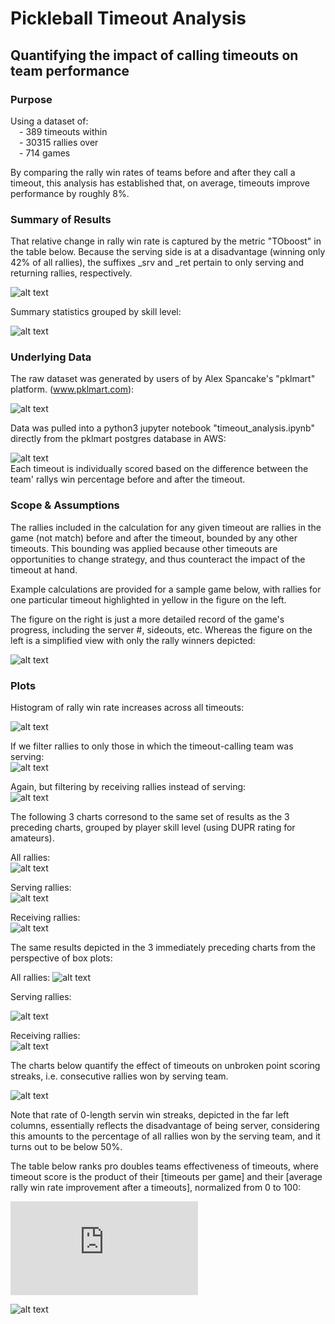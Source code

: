 # Pickleball Timeout Analysis

## Quantifying the impact of calling timeouts on team performance
  
### Purpose

Using a dataset of:<br>
&emsp;- 389 timeouts within <br>
&emsp;- 30315 rallies over <br>
&emsp;- 714 games<br>

By comparing the rally win rates of teams before and after they call a timeout, this analysis has established that, on average, timeouts improve performance by roughly 8%.<br>

### Summary of Results

That relative change in rally win rate is captured by the metric "TOboost" in the table below.  Because the serving side is at a disadvantage (winning only 42% of all rallies), the suffixes _srv and _ret pertain to only serving and returning rallies, respectively.<br>

![alt text](https://github.com/conner-mcnicholas/pickleball_analysis/blob/main/imgs/5_14_2024/total_metrics.png?raw=true)<br>

Summary statistics grouped by skill level:<br>

![alt text](https://github.com/conner-mcnicholas/pickleball_analysis/blob/main/imgs/5_14_2024/skillmetrics.png?raw=true)<br>

### Underlying Data

The raw dataset was generated by users of by Alex Spancake's "pklmart" platform. (www.pklmart.com):<br>

![alt text](https://github.com/conner-mcnicholas/pickleball_analysis/blob/main/imgs/pklmart_data_entry.png?raw=true)<br>

Data was pulled into a python3 jupyter notebook "timeout_analysis.ipynb" directly from the pklmart postgres database in AWS:<br>

![alt text](https://github.com/conner-mcnicholas/pickleball_analysis/blob/main/imgs/schema_rels.png?raw=true)<br>
Each timeout is individually scored based on the difference between the team' rallys win percentage before and after the timeout.<br>

### Scope & Assumptions

The rallies included in the calculation for any given timeout are rallies in the game (not match) before and after the timeout, bounded by any other timeouts.  This bounding was applied because other timeouts are opportunities to change strategy, and thus counteract the impact of the timeout at hand.<br>

Example calculations are provided for a sample game below, with rallies for one particular timeout highlighted in yellow in the figure on the left.<br>

The figure on the right is just a more detailed record of the game's progress, including the server #, sideouts, etc.  Whereas the figure on the left is a simplified view with only the rally winners depicted:<br>

![alt text](https://github.com/conner-mcnicholas/pickleball_analysis/blob/main/imgs/example_calc.png?raw=true)<br>

### Plots

Histogram of rally win rate increases across all timeouts:<br>

![alt text](https://github.com/conner-mcnicholas/pickleball_analysis/blob/main/imgs/5_14_2024/output_22_0.png?raw=true)<br>

If we filter rallies to only those in which the timeout-calling team was serving:<br>
![alt text](https://github.com/conner-mcnicholas/pickleball_analysis/blob/main/imgs/5_14_2024/output_24_0.png?raw=true)<br>

Again, but filtering by receiving rallies instead of serving:<br>
![alt text](https://github.com/conner-mcnicholas/pickleball_analysis/blob/main/imgs/5_14_2024/output_23_0.png?raw=true)<br>

The following 3 charts corresond to the same set of results as the 3 preceding charts, grouped by player skill level (using DUPR rating for amateurs).<br>

All rallies:<br>
![alt text](https://github.com/conner-mcnicholas/pickleball_analysis/blob/main/imgs/5_14_2024/output_26_0.png?raw=true)<br>

Serving rallies:<br>
![alt text](https://github.com/conner-mcnicholas/pickleball_analysis/blob/main/imgs/5_14_2024/output_27_0.png?raw=true)<br>

Receiving rallies:<br>
![alt text](https://github.com/conner-mcnicholas/pickleball_analysis/blob/main/imgs/5_14_2024/output_28_0.png?raw=true)<br>

The same results depicted in the 3 immediately preceding charts from the perspective of box plots:<br>

All rallies:
![alt text](https://github.com/conner-mcnicholas/pickleball_analysis/blob/main/imgs/5_14_2024/output_30_0.png?raw=true)<br>

Serving rallies:<br>

![alt text](https://github.com/conner-mcnicholas/pickleball_analysis/blob/main/imgs/5_14_2024/output_32_0.png?raw=true)<br>

Receiving rallies:<br>
![alt text](https://github.com/conner-mcnicholas/pickleball_analysis/blob/main/imgs/5_14_2024/output_33_0.png?raw=true)<br>


The charts below quantify the effect of timeouts on unbroken point scoring streaks, i.e. consecutive rallies won by serving team.<br> 

![alt text](https://github.com/conner-mcnicholas/pickleball_analysis/blob/main/imgs/5_14_2024/output_21_1.png?raw=true)<br>

Note that rate of 0-length servin win streaks, depicted in the far left columns, essentially reflects the disadvantage of being server, considering this amounts to the percentage of all rallies won by the serving team, and it turns out to be below 50%.<br>

The table below ranks pro doubles teams effectiveness of timeouts, where timeout score is the product of their [timeouts per game] and their [average rally win rate improvement after a timeouts], normalized from 0 to 100:<br>

![See PDF version for clearer rendering](https://github.com/conner-mcnicholas/pickleball_analysis/blob/main/docs/pro_timeout_rankings.pdf)<br>

![alt text](https://github.com/conner-mcnicholas/pickleball_analysis/blob/main/imgs/5_14_2024/pro_timeout_rankings.png?raw=true)<br>